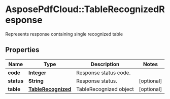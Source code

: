 ﻿# AsposePdfCloud::TableRecognizedResponse
Represents response containing single recognized table

## Properties
Name | Type | Description | Notes
------------ | ------------- | ------------- | -------------
**code** | **Integer** | Response status code. | 
**status** | **String** | Response status. | [optional] 
**table** | [**TableRecognized**](TableRecognized.md) | TableRecognized object | [optional] 


